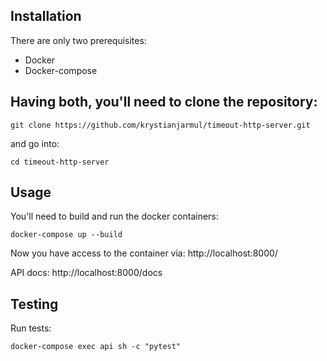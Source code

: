 
## Installation 
There are only two prerequisites:
* Docker
* Docker-compose

## Having both, you'll need to clone the repository:
```
git clone https://github.com/krystianjarmul/timeout-http-server.git
```
and go into:
```
cd timeout-http-server
```

## Usage
You'll need to build and run the docker containers:
```
docker-compose up --build
```
Now you have access to the container via:
http://localhost:8000/

API docs: http://localhost:8000/docs

## Testing
Run tests:
```
docker-compose exec api sh -c "pytest"
```
